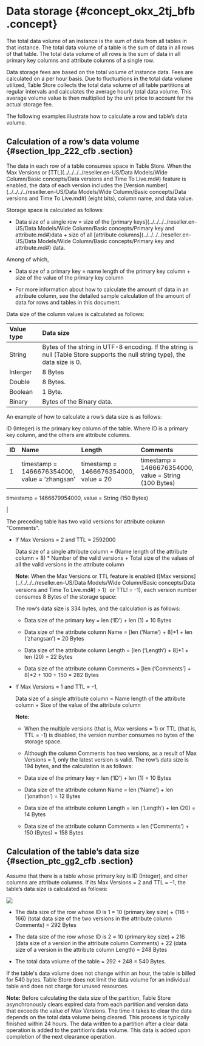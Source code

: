# Data storage {#concept_okx_2tj_bfb .concept}

The total data volume of an instance is the sum of data from all tables in that instance. The total data volume of a table is the sum of data in all rows of that table. The total data volume of all rows is the sum of data in all primary key columns and attribute columns of a single row.

Data storage fees are based on the total volume of instance data. Fees are calculated on a per hour basis. Due to fluctuations in the total data volume utilized, Table Store collects the total data volume of all table partitions at regular intervals and calculates the average hourly total data volume. This average volume value is then multiplied by the unit price to account for the actual storage fee.

The following examples illustrate how to calculate a row and table’s data volume.

## Calculation of a row’s data volume {#section_lpp_222_cfb .section}

The data in each row of a table consumes space in Table Store. When the Max Versions or [TTL](../../../../reseller.en-US/Data Models/Wide Column/Basic concepts/Data versions and Time To Live.md#) feature is enabled, the data of each version includes the [Version number](../../../../reseller.en-US/Data Models/Wide Column/Basic concepts/Data versions and Time To Live.md#) \(eight bits\), column name, and data value.

Storage space is calculated as follows:

-   Data size of a single row = size of the [primary keys](../../../../reseller.en-US/Data Models/Wide Column/Basic concepts/Primary key and attribute.md#)data + size of all [attribute columns](../../../../reseller.en-US/Data Models/Wide Column/Basic concepts/Primary key and attribute.md#) data.

Among of which,

-   Data size of a primary key = name length of the primary key column + size of the value of the primary key column

-   For more information about how to calculate the amount of data in an attribute column, see the detailed sample calculation of the amount of data for rows and tables in this document.


Data size of the column values is calculated as follows:

|Value type|Data size|
|:---------|:--------|
|String|Bytes of the string in UTF-8 encoding. If the string is null \(Table Store supports the null string type\), the data size is 0.|
|Interger|8 Bytes|
|Double|8 Bytes.|
|Boolean|1 Byte.|
|Binary|Bytes of the Binary data.|

An example of how to calculate a row’s data size is as follows:

ID \(Integer\) is the primary key column of the table. Where ID is a primary key column, and the others are attribute columns.

|ID|Name|Length|Comments|
|:-|:---|:-----|:-------|
|1|timestamp = 1466676354000, value = ‘zhangsan’|timestamp = 1466676354000, value = 20| timestamp = 1466676354000, value = String \(100 Bytes\)

 timestamp = 1466679954000, value = String \(150 Bytes\)

 |

The preceding table has two valid versions for attribute column "Comments".

-   If Max Versions = 2 and TTL = 2592000

    Data size of a single attribute column = \(Name length of the attribute column + 8\) \* Number of the valid versions + Total size of the values of all the valid versions in the attribute column

    **Note:** When the Max Versions or TTL feature is enabled \([Max versions](../../../../reseller.en-US/Data Models/Wide Column/Basic concepts/Data versions and Time To Live.md#) \> 1）or TTL! = -1\), each version number consumes 8 Bytes of the storage space:

    The row’s data size is 334 bytes, and the calculation is as follows:

    -   Data size of the primary key = len \(‘ID’\) + len \(1\) = 10 Bytes

    -   Data size of the attribute column Name = \[len \(‘Name’\) + 8\]\*1 + len \(‘zhangsan’\) = 20 Bytes

    -   Data size of the attribute column Length = \[len \(‘Length’\) + 8\]\*1 + len \(20\) = 22 Bytes

    -   Data size of the attribute column Comments = \[len \(‘Comments’\] + 8\)\*2 + 100 + 150 = 282 Bytes

-   If Max Versions = 1 and TTL = -1,

    Data size of a single attribute column = Name length of the attribute column + Size of the value of the attribute column

    **Note:** 

    -   When the multiple versions \(that is, Max versions = 1\) or TTL \(that is, TTL = -1\) is disabled, the version number consumes no bytes of the storage space.
    -   Although the column Comments has two versions, as a result of Max Versions = 1, only the latest version is valid.
    The row’s data size is 194 bytes, and the calculation is as follows:

    -   Data size of the primary key = len \(‘ID’\) + len \(1\) = 10 Bytes

    -   Data size of the attribute column Name = len \(‘Name’\) + len \(‘jonathon’\) = 12 Bytes

    -   Data size of the attribute column Length = len \(‘Length’\) + len \(20\) = 14 Bytes

    -   Data size of the attribute column Comments = len \(‘Comments’\) + 150 \(Bytes\) = 158 Bytes


## Calculation of the table’s data size {#section_ptc_gg2_cfb .section}

Assume that there is a table whose primary key is ID \(Integer\), and other columns are attribute columns. If its Max Versions = 2 and TTL = –1, the table’s data size is calculated as follows:

![](http://static-aliyun-doc.oss-cn-hangzhou.aliyuncs.com/assets/img/20254/153958278211617_en-US.png)

-   The data size of the row whose ID is 1 = 10 \(primary key size\) + \(116 + 166\) \(total data size of the two versions in the attribute column Comments\) = 292 Bytes

-   The data size of the row whose ID is 2 = 10 \(primary key size\) + 216 \(data size of a version in the attribute column Comments\) + 22 \(data size of a version in the attribute column Length\) = 248 Bytes

-   The total data volume of the table = 292 + 248 = 540 Bytes.


If the table's data volume does not change within an hour, the table is billed for 540 bytes. Table Store does not limit the data volume for an individual table and does not charge for unused resources.

**Note:** Before calculating the data size of the partition, Table Store asynchronously clears expired data from each partition and version data that exceeds the value of Max Versions. The time it takes to clear the data depends on the total data volume being cleared. This process is typically finished within 24 hours. The data written to a partition after a clear data operation is added to the partition’s data volume. This data is added upon completion of the next clearance operation.

